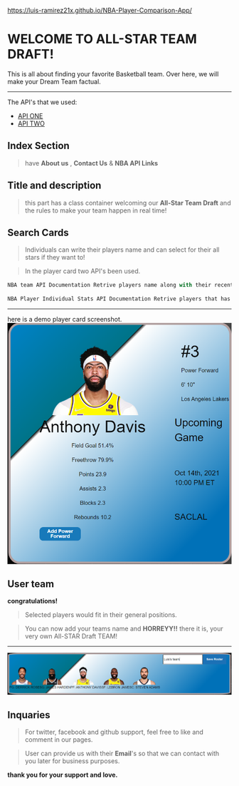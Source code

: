 https://luis-ramirez21x.github.io/NBA-Player-Comparison-App/
# WELCOME TO ALL-STAR TEAM DRAFT!

This is all about finding your favorite Basketball team. Over here, we will make your Dream Team factual. 


___





The API's that we used:

* [API ONE](https://data.nba.net/10s/prod/v2/2021/teams.json)
* [API TWO](http://data.nba.net/10s/prod/v1/2021/teams/hawks/schedule.json)


## Index Section 


> have **About us** , **Contact Us** & **NBA API Links**


## Title and description

> this part has a class container welcoming our **All-Star Team Draft** and the rules to make your team happen in real time!


## Search Cards

> Individuals can write their players name and can select for their all stars if they want to! 

>In the player card two API's been used.

```js
NBA team API Documentation Retrive players name along with their recent picture and other stats such as their assists, Field goals etc.
```

```js
NBA Player Individual Stats API Documentation Retrive players that has been called by User input. This API is an intensive NBA Player API offering complete accounts for all active NBA player games and show the stats right side of the player card.
```

___
here is a demo player card screenshot.
![ScreenShot1](./assets/images/ss1.PNG)

## User team

**congratulations!**

> Selected players would fit in their general positions. 

> You can now add your teams name and **HORREYY!!** there it is, your very own All-STAR Draft TEAM!
___
![ScreenShot12](./assets/images/ss2.PNG)

## Inquaries 

> For twitter, facebook and github support, feel free to like and comment in our pages.

>User can provide us with their **Email**'s so that we can contact with you later for business purposes. 



**thank you for your support and love.**
